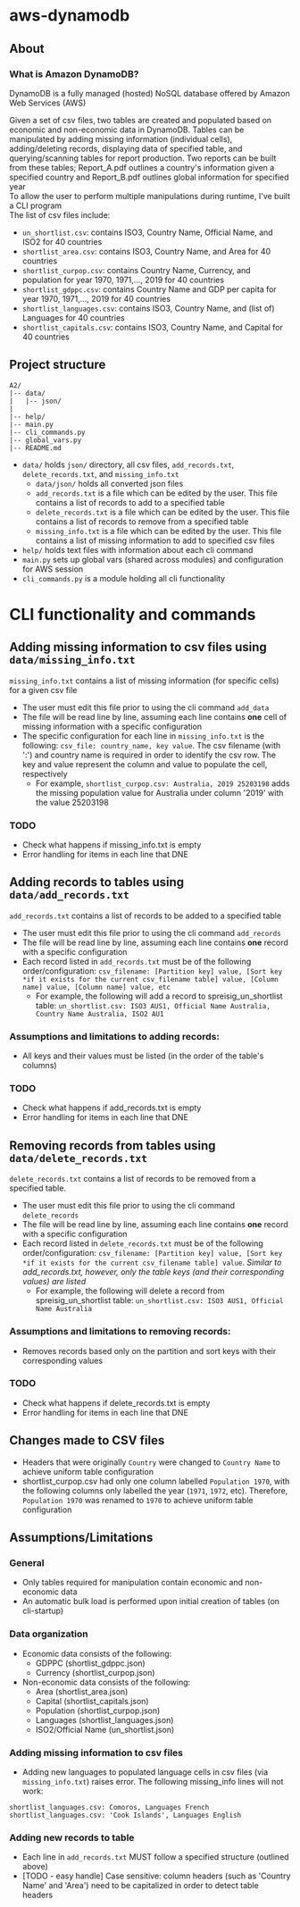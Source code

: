 # aws-dynamodb

## About
### What is Amazon DynamoDB?
DynamoDB is a fully managed (hosted) NoSQL database offered by Amazon Web Services (AWS)

Given a set of csv files, two tables are created and populated based on economic and non-economic data in DynamoDB. Tables can be manipulated by adding missing information (individual cells), adding/deleting records, displaying data of specified table, and querying/scanning tables for report production. Two reports can be built from these tables; Report_A.pdf outlines a country's information given a specified country and Report_B.pdf outlines global information for specified year\
To allow the user to perform multiple manipulations during runtime, I've built a CLI program\
The list of csv files include:
- `un_shortlist.csv`: contains ISO3, Country Name, Official Name, and ISO2 for 40 countries
- `shortlist_area.csv`: contains ISO3, Country Name, and Area for 40 countries
- `shortlist_curpop.csv`: contains Country Name, Currency, and population for year 1970, 1971,..., 2019 for 40 countries
- `shortlist_gdppc.csv`: contains Country Name and GDP per capita for year 1970, 1971,..., 2019 for 40 countries
- `shortlist_languages.csv`: contains ISO3, Country Name, and (list of) Languages for 40 countries
- `shortlist_capitals.csv`: contains ISO3, Country Name, and Capital for 40 countries

## Project structure
```
A2/
|-- data/
|   |-- json/
|
|-- help/
|-- main.py
|-- cli_commands.py
|-- global_vars.py
|-- README.md
```
- `data/` holds `json/` directory, all csv files, `add_records.txt`, `delete_records.txt`, and `missing_info.txt`
    - `data/json/` holds all converted json files
    - `add_records.txt` is a file which can be edited by the user. This file contains a list of records to add to a specified table
    - `delete_records.txt` is a file which can be edited by the user. This file contains a list of records to remove from a specified table
    - `missing_info.txt` is a file which can be edited by the user. This file contains a list of missing information to add to specified csv files
- `help/` holds text files with information about each cli command
- `main.py` sets up global vars (shared across modules) and configuration for AWS session
- `cli_commands.py` is a module holding all cli functionality

# CLI functionality and commands
## Adding missing information to csv files using `data/missing_info.txt`
`missing_info.txt` contains a list of missing information (for specific cells) for a given csv file
- The user must edit this file prior to using the cli command `add_data`
- The file will be read line by line, assuming each line contains **one** cell of missing information with a specific configuration
- The specific configuration for each line in `missing_info.txt` is the following: `csv_file: country_name, key value`. The csv filename (with ':') and country name is required in order to identify the csv row. The key and value represent the column and value to populate the cell, respectively
    - For example, `shortlist_curpop.csv: Australia, 2019 25203198` adds the missing population value for Australia under column '2019' with the value 25203198
### TODO
- Check what happens if missing_info.txt is empty
- Error handling for items in each line that DNE

## Adding records to tables using `data/add_records.txt`
`add_records.txt` contains a list of records to be added to a specified table
- The user must edit this file prior to using the cli command `add_records`
- The file will be read line by line, assuming each line contains **one** record with a specific configuration
- Each record listed in `add_records.txt` must be of the following order/configuration: `csv_filename: [Partition key] value, [Sort key *if it exists for the current csv_filename table] value, [Column name] value, [Column name] value, etc`
    - For example, the following will add a record to spreisig_un_shortlist table: `un_shortlist.csv: ISO3 AUS1, Official Name Australia, Country Name Australia, ISO2 AU1`
### Assumptions and limitations to adding records:
- All keys and their values must be listed (in the order of the table's columns)
### TODO
- Check what happens if add_records.txt is empty
- Error handling for items in each line that DNE

## Removing records from tables using `data/delete_records.txt`
`delete_records.txt` contains a list of records to be removed from a specified table.
- The user must edit this file prior to using the cli command `delete_records`
- The file will be read line by line, assuming each line contains **one** record with a specific configuration
- Each record listed in `delete_records.txt` must be of the following order/configuration: `csv_filename: [Partition key] value, [Sort key *if it exists for the current csv_filename table] value`. *Similar to add_records.txt, however, only the table keys (and their corresponding values) are listed*
    - For example, the following will delete a record from spreisig_un_shortlist table: `un_shortlist.csv: ISO3 AUS1, Official Name Australia`
### Assumptions and limitations to removing records:
- Removes records based only on the partition and sort keys with their corresponding values
### TODO
- Check what happens if delete_records.txt is empty
- Error handling for items in each line that DNE

## Changes made to CSV files
- Headers that were originally `Country` were changed to `Country Name` to achieve uniform table configuration
- shortlist_curpop.csv had only one column labelled `Population 1970`, with the following columns only labelled the year (`1971`, `1972`, etc). Therefore, `Population 1970` was renamed to `1970` to achieve uniform table configuration

## Assumptions/Limitations
### General
- Only tables required for manipulation contain economic and non-economic data
- An automatic bulk load is performed upon initial creation of tables (on cli-startup)
### Data organization
- Economic data consists of the following:
    - GDPPC (shortlist_gdppc.json)
    - Currency (shortlist_curpop.json)
- Non-economic data consists of the following:
    - Area (shortlist_area.json)
    - Capital (shortlist_capitals.json)
    - Population (shortlist_curpop.json)
    - Languages (shortlist_languages.json)
    - ISO2/Official Name (un_shortlist.json)
### Adding missing information to csv files
- Adding new languages to populated language cells in csv files (via `missing_info.txt`) raises error. The following missing_info lines will not work:
```
shortlist_languages.csv: Comoros, Languages French
shortlist_languages.csv: 'Cook Islands', Languages English
```
### Adding new records to table
- Each line in `add_records.txt` MUST follow a specified structure (outlined above)
- [TODO - easy handle] Case sensitive: column headers (such as 'Country Name' and 'Area') need to be capitalized in order to detect table headers
